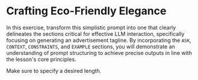 # Crafting Eco-Friendly Elegance

In this exercise, transform this simplistic prompt into one that clearly delineates the sections critical for effective LLM interaction, specifically focusing on generating an advertisement tagline. By incorporating the `ASK`, `CONTEXT`, `CONSTRAINTS`, and `EXAMPLE` sections, you will demonstrate an understanding of prompt structuring to achieve precise outputs in line with the lesson's core principles.

Make sure to specify a desired length.